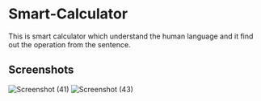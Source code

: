 # Smart-Calculator
This is smart calculator which understand the human language and it find out the operation from the sentence.
## Screenshots
![Screenshot (41)](https://user-images.githubusercontent.com/90971288/145861873-c4da6c9c-78ec-44f3-a2cc-8eb147de2a2b.png)
![Screenshot (43)](https://user-images.githubusercontent.com/90971288/145861907-b6d913f3-8691-469e-aaed-81a0c9357140.png)
